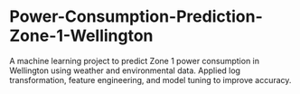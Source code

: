 # Power-Consumption-Prediction-Zone-1-Wellington
A machine learning project to predict Zone 1 power consumption in Wellington using weather and environmental data. Applied log transformation, feature engineering, and model tuning to improve accuracy.
